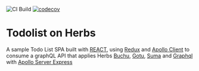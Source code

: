 ![CI Build](https://github.com/herbsjs/todolist-on-herbs/workflows/Node.js%20CI/badge.svg) [![codecov](https://codecov.io/gh/herbsjs/todolist-on-herbs/branch/master/graph/badge.svg)](https://codecov.io/gh/herbsjs/todolist-on-herbs)


# Todolist on Herbs
A sample Todo List SPA built with [REACT](https://reactjs.org/), using [Redux](https://redux.js.org/) and [Apollo Client](https://github.com/apollographql/apollo-client) to consume a graphQL API that applies Herbs [Buchu](https://github.com/herbsjs/buchu), [Gotu](https://github.com/herbsjs/gotu), [Suma](https://github.com/herbsjs/suma) and [Graphql](https://github.com/graphql/graphql-js) with [Apollo Server Express](https://github.com/apollographql/apollo-server/tree/master/packages/apollo-server-express)


